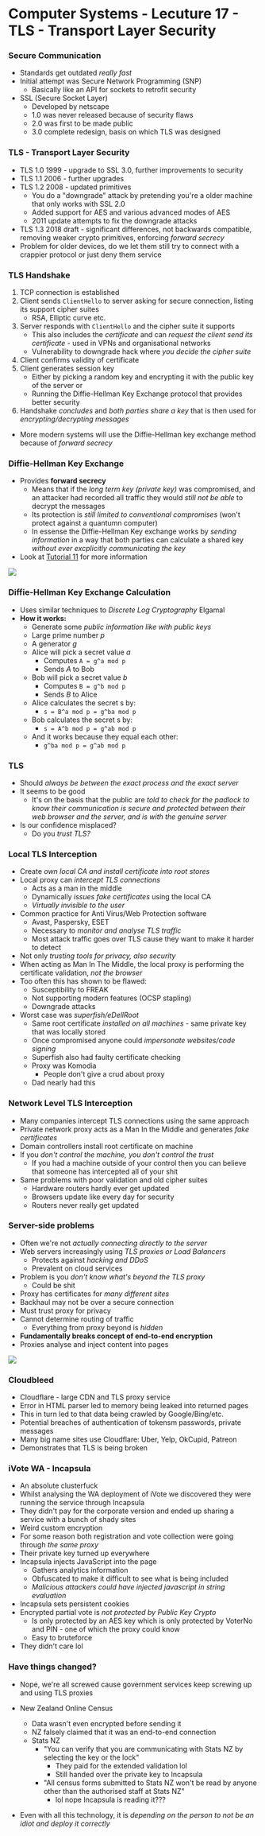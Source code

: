 # Computer Systems - Lecuture 17 - TLS - Transport Layer Security

### Secure Communication
- Standards get outdated *really fast*
- Initial attempt was Secure Network Programming (SNP)
	- Basically like an API for sockets to retrofit security
- SSL (Secure Socket Layer)
	- Developed by netscape
	- 1.0 was never released because of security flaws
	-  2.0 was first to be made public
	- 3.0 complete redesign, basis on which TLS was designed

### TLS - Transport Layer Security
- TLS 1.0 1999 - upgrade to SSL 3.0, further improvements to security
- TLS 1.1 2006 - further upgrades
- TLS 1.2 2008 - updated primitives
	- You do a "downgrade" attack by pretending you're a older machine that only works with SSL 2.0
	- Added support for AES and various advanced modes of AES
	- 2011 update attempts to fix the downgrade attacks
- TLS 1.3 2018 draft - significant differences, not backwards compatible, removing weaker crypto primitives, enforcing *forward secrecy*
- Problem for older devices, do we let them still try to connect with a crappier protocol or just deny them service

### TLS Handshake
1. TCP connection is established
2. Client sends `ClientHello` to server asking for secure connection, listing its support cipher suites
	- RSA, Elliptic curve etc.
3. Server responds with `ClientHello` and the cipher suite it supports
	- This also includes the *certificate* and can *request the client send its certificate* - used in VPNs and organisational networks
	- Vulnerability to downgrade hack where *you decide the cipher suite*
4. Client confirms validity of certificate
5. Client generates session key
	- Either by picking a random key and encrypting it with the public key of the server or
	- Running the Diffie-Hellman Key Exchange protocol that provides better security
6. Handshake *concludes* and *both parties share a key* that is then used for *encrypting/decrypting messages*
- More modern systems will use the Diffie-Hellman key exchange method because of *forward secrecy*

### Diffie-Hellman Key Exchange
- Provides **forward secrecy**
	- Means that if the *long term key (private key)* was compromised, and an attacker had recorded all traffic they would *still not be able* to decrypt the messages
	- Its protection is *still limited to conventional compromises* (won't protect against a quantumn computer)
	- In essense the Diffie-Hellman Key exchange works by *sending information* in a way that both parties can calculate a shared key *without ever excplicitly communicating the key*
- Look at [Tutorial 11](tut11.md) for more information


![](lec17/lec171.png)


### Diffie-Hellman Key Exchange Calculation
- Uses similar techniques to *Discrete Log Cryptography* Elgamal
- **How it works:**
	- Generate some *public information like with public keys*
	- Large prime number *p*
	- A generator *g*
	- Alice will pick a secret value *a*
		- Computes `A = g^a mod p`
		- Sends *A* to Bob
	- Bob will pick a secret value *b*
		- Computes `B = g^b mod p`
		- Sends *B* to Alice
	- Alice calculates the secret s by:
		- `s = B^a mod p = g^ba mod p`
	- Bob calculates the secret s by:
		- `s = A^b mod p = g^ab mod p`
	- And it works because they equal each other:
		- `g^ba mod p = g^ab mod p`

### TLS
- Should *always be between the exact process and the exact server*
- It seems to be good
	- It's on the basis that the public are *told to check for the padlock to know their communication is secure and protected between their web browser and the server, and is with the genuine server*
- Is our confidence misplaced?
	- Do you *trust TLS?*

### Local TLS Interception
- Create *own local CA and install certificate into root stores*
- Local proxy can *intercept TLS connections*
	- Acts as a man in the middle
	- Dynamically *issues fake certificates* using the local CA
	- *Virtually invisible to the user*
- Common practice for Anti Virus/Web Protection software
	- Avast, Paspersky, ESET
	- Necessary to *monitor and analyse TLS traffic*
	- Most attack traffic goes over TLS cause they want to make it harder to detect
- Not only *trusting tools for privacy, also security*
- When acting as Man In The Middle, the local proxy is performing the certificate validation, *not the browser*
- Too often this has shown to be flawed:
	- Susceptibility to FREAK
	- Not supporting modern features (OCSP stapling)
	- Downgrade attacks
- Worst case was *superfish/eDellRoot*
	- Same root certificate *installed on all machines* - same private key that was locally stored
	- Once compromised anyone could *impersonate websites/code signing*
	- Superfish also had faulty certificate checking
	- Proxy was Komodia
		- People don't give a crud about proxy
	- Dad nearly had this

### Network Level TLS Interception
- Many companies intercept TLS connections using the same approach
- Private network proxy acts as a Man In the Middle and generates *fake certificates*
- Domain controllers install root certificate on machine
- If you *don't control the machine, you don't control the trust*
	- If you had a machine outside of your control then you can believe that someone has intercepted all of your shit
- Same problems with poor validation and old cipher suites
	- Hardware routers hardly ever get updated
	- Browsers update like every day for security
	- Routers never really get updated 

### Server-side problems
- Often we're not *actually connecting directly to the server*
- Web servers increasingly using *TLS proxies or Load Balancers*
	- Protects against *hacking and DDoS*
	- Prevalent on cloud services
- Problem is you *don't know what's beyond the TLS proxy*
	- Could be shit
- Proxy has certificates for *many different sites*
- Backhaul may not be over a secure connection
- Must trust proxy for privacy
- Cannot determine routing of traffic
	- Everything from proxy beyond is *hidden*
- **Fundamentally breaks concept of end-to-end encryption**
- Proxies analyse and inject content into pages


![](lec17/lec172.png)


### Cloudbleed
- Cloudflare - large CDN and TLS proxy service
- Error in HTML parser led to memory being leaked into returned pages
- This in turn led to that data being crawled by Google/Bing/etc.
- Potential breaches of authentication of tokensm passwords, private messages
- Many big name sites use Cloudflare: Uber, Yelp, OkCupid, Patreon
- Demonstrates that TLS is being broken

### iVote WA - Incapsula
- An absolute clusterfuck
- Whilst analysing the WA deployment of iVote we discovered they were running the service through Incapsula
- They didn't pay for the corporate version and ended up sharing a service with a bunch of shady sites
- Weird custom encryption
- For some reason both registration and vote collection were going through *the same proxy*
- Their private key turned up everywhere
- Incapsula injects JavaScript into the page
	- Gathers analytics information
	- Obfuscated to make it difficult to see what is being included
	- *Malicious attackers could have injected javascript in string evaluation*
- Incapsula sets persistent cookies
- Encrypted partial vote is *not protected by Public Key Crypto*
	- Is only protected by an AES key which is only protected by VoterNo and PIN - one of which the proxy could know
	- Easy to bruteforce
- They didn't care lol

### Have things changed?
- Nope, we're all screwed cause government services keep screwing up and using TLS proxies
- New Zealand Online Census
	- Data wasn't even encrypted before sending it
	- NZ falsely claimed that it was an end-to-end connection
	- Stats NZ
		- "You can verify that you are communicating with Stats NZ by selecting the key or the lock"
			- They paid for the extended validation lol
			- Still handed over the private key to Incapsula
		- "All census forms submitted to Stats NZ won't be read by anyone other than the authorised staff at Stats NZ"
			- lol nope Incapsula is reading it???


- Even with all this technology, it is *depending on the person to not be an idiot and deploy it correctly*

